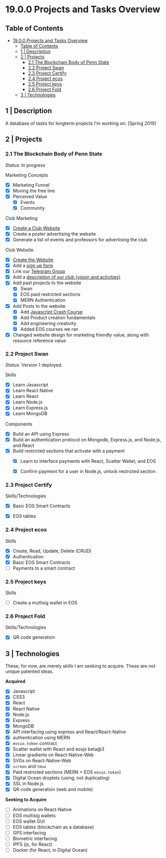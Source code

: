 # 19.0.0 Projects and Tasks Overview

## Table of Contents

<!-- TOC START min:1 max:4 link:true update:true -->
- [19.0.0 Projects and Tasks Overview](#1900-projects-and-tasks-overview)
  - [Table of Contents](#table-of-contents)
  - [1 | Description](#1--description)
  - [2 | Projects](#2--projects)
    - [2.1 The Blockchain Body of Penn State](#21-the-blockchain-body-of-penn-state)
    - [2.2 Project Swan](#22-project-swan)
    - [2.3 Project Certify](#23-project-certify)
    - [2.4 Project ecos](#24-project-ecos)
    - [2.5 Project keys](#25-project-keys)
    - [2.6 Project Fold](#26-project-fold)
  - [3 | Technologies](#3--technologies)

<!-- TOC END -->

## 1 | Description

A database of tasks for longterm projects I'm working on. [Spring 2019]

## 2 | Projects

### 2.1 The Blockchain Body of Penn State

*Status:* In progress

Marketing Concepts
- [x] Marketing Funnel
- [x] Moving the free line
- [x] Perceived Value
  - [x] Events
  - [x] Community

Club Marketing
- [x] [Create a Club Website](https://sites.psu.edu/blockchain/)
- [x] Create a poster advertising the website
- [x] Generate a list of events and professors for advertising the club

Club Website
- [x] [Create the Website](https://sites.psu.edu/blockchain/)
- [x] Add a [sign up form](https://sites.psu.edu/blockchain/join-the-mailing-list/)
- [x] Link our [Telegram Group](https://t.me/joinchat/G-FFhlMPA34zP8Z3XZcUGA)
- [x] Add a [description of our club (vision and activities)](https://sites.psu.edu/blockchain/)
- [x] Add past projects to the website
  - [x] Swan
  - [x] EOS paid restricted sections
  - [x] MERN Authentication
- [x] Add Posts to the website
  - [x] Add [Javascript Crash Course](https://sites.psu.edu/blockchain/2019/03/21/javascript-crash-course/)
  - [x] Add Product creation fundamentals
  - [x] Add engineering creativity
  - [x] Added EOS courses we ran
- [x] Changed website design for marketing friendly value, along with resource reference value

### 2.2 Project Swan

*Status:* Version 1 deployed.

Skills
- [x] Learn Javascript
- [x] Learn React Native
- [x] Learn React
- [x] Learn Node.js
- [x] Learn Express.js
- [x] Learn MongoDB

Components
- [x] Build an API using Express
- [x] Build an authentication protocol on Mongodb, Express.js, and Node.js, and React
- [x] Build restricted sections that activate with a payment
  - [x] Learn to interface payments with React, Scatter Wallet, and EOS
  - [x] Confirm payment for a user in Node.js, unlock restricted section


### 2.3 Project Certify

Skills/Technologies
- [x] Basic EOS Smart Contracts
- [x] EOS tables


### 2.4 Project ecos

Skills
- [x] Create, Read, Update, Delete (CRUD)
- [x] Authentication
- [x] Basic EOS Smart Contracts
- [ ] Payments to a smart contract

### 2.5 Project keys

Skills
- [ ] Create a mutlisig wallet in EOS


### 2.6 Project Fold

Skills/Technologies
- [x] QR code generation

## 3 | Technologies

These, for now, are merely skills I am seeking to acquire. These are not unique patented ideas.

**Acquired**
- [x] Javascript
- [x] CSS3
- [x] React
- [x] React Native
- [x] Node.js
- [x] Express
- [x] MongoDB
- [x] API interfacing using express and React/React-Native
- [x] authentication using MERN
- [x] `eosio.token` contract
- [x] Scatter wallet with React and eosjs beta@3
- [x] Linear gradients on React-Native-Web
- [x] SVGs on React-Native-Web
- [x] `screen` and `tmux`
- [x] Paid restricted sections (MERN + EOS `eosio.token`)
- [x] Digital Ocean droplets (using, not duplicating)
- [x] SSL in Node.js
- [x] QR code generation (web and mobile)

**Seeking to Acquire**
- [ ] Animations on React-Native
- [ ] EOS multisig wallets
- [ ] EOS wallet GUI
- [ ] EOS tables (blockchain as a database)
- [ ] GPS interfacing
- [ ] Biometric interfacing
- [ ] IPFS (js, for React)
- [ ] Docker (for React, in Digital Ocean)
